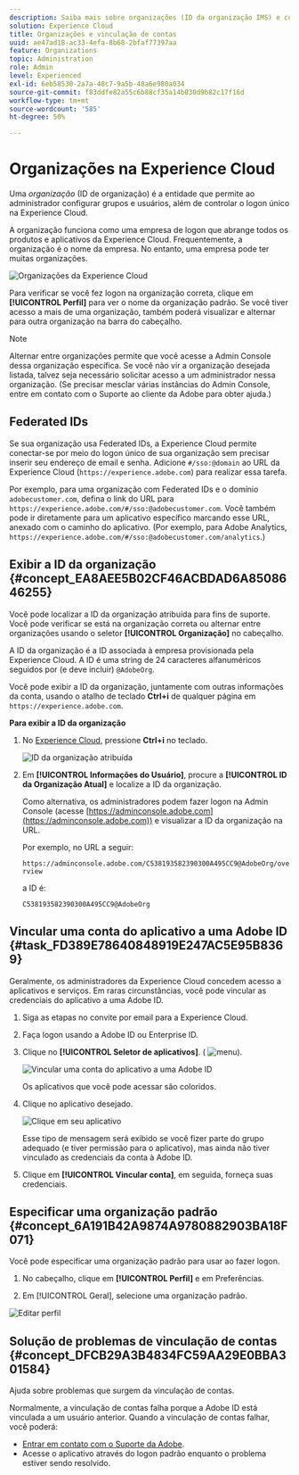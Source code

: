 ```yaml
---
description: Saiba mais sobre organizações (ID da organização IMS) e como vincular contas de soluções à Experience Cloud.
solution: Experience Cloud
title: Organizações e vinculação de contas
uuid: ae47ad18-ac33-4efa-8b68-2bfaf77397aa
feature: Organizations
topic: Administration
role: Admin
level: Experienced
exl-id: 6eb58530-2a7a-48c7-9a5b-48a6e980a034
source-git-commit: f83ddfe82a55c6b88cf35a14b030d9b82c17f16d
workflow-type: tm+mt
source-wordcount: '585'
ht-degree: 50%

---
```


# Organizações na Experience Cloud

Uma *organização* (ID de organização) é a entidade que permite ao administrador configurar grupos e usuários, além de controlar o logon único na Experience Cloud.

A organização funciona como uma empresa de logon que abrange todos os produtos e aplicativos da Experience Cloud. Frequentemente, a organização é o nome da empresa. No entanto, uma empresa pode ter muitas organizações.

![Organizações da Experience Cloud](../assets/organizations-menu.png)

Para verificar se você fez logon na organização correta, clique em **[!UICONTROL Perfil]** para ver o nome da organização padrão. Se você tiver acesso a mais de uma organização, também poderá visualizar e alternar para outra organização na barra do cabeçalho.

>[!NOTE]
>
>Alternar entre organizações permite que você acesse a Admin Console dessa organização específica. Se você não vir a organização desejada listada, talvez seja necessário solicitar acesso a um administrador nessa organização. (Se precisar mesclar várias instâncias do Admin Console, entre em contato com o Suporte ao cliente da Adobe para obter ajuda.)

## Federated IDs

Se sua organização usa Federated IDs, a Experience Cloud permite conectar-se por meio do logon único de sua organização sem precisar inserir seu endereço de email e senha. Adicione `#/sso:@domain` ao URL da Experience Cloud (`https://experience.adobe.com`) para realizar essa tarefa.

Por exemplo, para uma organização com Federated IDs e o domínio `adobecustomer.com`, defina o link do URL para `https://experience.adobe.com/#/sso:@adobecustomer.com`. Você também pode ir diretamente para um aplicativo específico marcando esse URL, anexado com o caminho do aplicativo. (Por exemplo, para Adobe Analytics, `https://experience.adobe.com/#/sso:@adobecustomer.com/analytics`.)

## Exibir a ID da organização {#concept_EA8AEE5B02CF46ACBDAD6A8508646255}

Você pode localizar a ID da organização atribuída para fins de suporte. Você pode verificar se está na organização correta ou alternar entre organizações usando o seletor **[!UICONTROL Organização]** no cabeçalho.

A ID da organização é a ID associada à empresa provisionada pela Experience Cloud. A ID é uma string de 24 caracteres alfanuméricos seguidos por (e deve incluir) `@AdobeOrg`.

Você pode exibir a ID da organização, juntamente com outras informações da conta, usando o atalho de teclado **Ctrl+i** de qualquer página em `https://experience.adobe.com`.

**Para exibir a ID da organização**

1. No [Experience Cloud](https://experience.adobe.com), pressione **Ctrl+i** no teclado.

   ![ID da organização atribuída](../assets/assigned-organization.png)

1. Em **[!UICONTROL Informações do Usuário]**, procure a **[!UICONTROL ID da Organização Atual]** e localize a ID da organização.

   Como alternativa, os administradores podem fazer logon na Admin Console (acesse [https://adminconsole.adobe.com](https://adminconsole.adobe.com)) e visualizar a ID da organização na URL.

   Por exemplo, no URL a seguir:

   `https://adminconsole.adobe.com/C538193582390300A495CC9@AdobeOrg/overview`

   a ID é:

   `C538193582390300A495CC9@AdobeOrg`

## Vincular uma conta do aplicativo a uma Adobe ID {#task_FD389E78640848919E247AC5E95B8369}

Geralmente, os administradores da Experience Cloud concedem acesso a aplicativos e serviços. Em raras circunstâncias, você pode vincular as credenciais do aplicativo a uma Adobe ID.

1. Siga as etapas no convite por email para a Experience Cloud.

1. Faça logon usando a Adobe ID ou Enterprise ID.

1. Clique no **[!UICONTROL Seletor de aplicativos]**. ( ![menu](../assets/apps-icon.png)).

   ![Vincular uma conta do aplicativo a uma Adobe ID](../assets/solutions-active.png)

   Os aplicativos que você pode acessar são coloridos.

1. Clique no aplicativo desejado.

   ![Clique em seu aplicativo](../assets/analytics-link-accounts.png)

   Esse tipo de mensagem será exibido se você fizer parte do grupo adequado (e tiver permissão para o aplicativo), mas ainda não tiver vinculado as credenciais da conta à Adobe ID.

1. Clique em **[!UICONTROL Vincular conta]**, em seguida, forneça suas credenciais.

## Especificar uma organização padrão {#concept_6A191B42A9874A9780882903BA18F071}

Você pode especificar uma organização padrão para usar ao fazer logon.

1. No cabeçalho, clique em **[!UICONTROL Perfil]** e em Preferências.

1. Em [!UICONTROL Geral], selecione uma organização padrão.


![Editar perfil](../assets/edit-profile.png)

## Solução de problemas de vinculação de contas {#concept_DFCB29A3B4834FC59AA29E0BBA301584}

Ajuda sobre problemas que surgem da vinculação de contas.

Normalmente, a vinculação de contas falha porque a Adobe ID está vinculada a um usuário anterior. Quando a vinculação de contas falhar, você poderá:

* [Entrar em contato com o Suporte da Adobe](https://experienceleague.adobe.com/?support-solution=General&amp;lang=pt-BR#support).
* Acesse o aplicativo através do logon padrão enquanto o problema estiver sendo resolvido.
